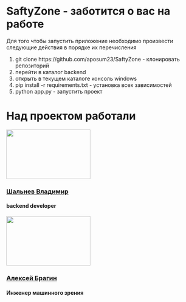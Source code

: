 # SaftyZone - заботится о вас на работе
Для того чтобы запустить приложение необходимо произвести cледующие действия в порядке их перечисления
<ol>
   <li>git clone https://github.com/aposum23/SaftyZone - клонировать репозиторий</li>
   <li>перейти в каталог backend</li>
   <li>открыть в текущем каталоге консоль windows</li>
   <li>pip install -r requirements.txt - установка всех зависимостей</li>
   <li>python app.py - запустить проект</li>
</ol>

<h1>Над проектом работали</h1>
<img width="221px" height="130px" src="https://sun9-1.userapi.com/impg/LjyKcKGSyoAosenfRMQZKy8f1K69j4b7Y7lK4Q/B4EIbB3OLM8.jpg?size=1280x960&quality=96&sign=d69216d7b8bf861ec147e10b802a56c7&type=album"/>
<h3><a href="https://t.me/haxf1">Шальнев Владимир</a></h3>
<h4>backend developer</h4>
<img width="221" height="130" src=https://github.com/aposum23/SaftyZone/assets/81620056/5bd17d5a-f373-4937-9fa6-ace9e9b8c0f3"/>
<h3><a href="https://t.me/ab2805">Алексей Брагин</a></h3>
<h4>Инженер машинного зрения</h4>
